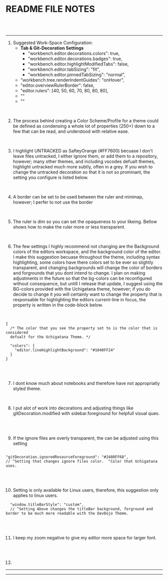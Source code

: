 <br>

# **README FILE NOTES**

<br>
<br>

---

1. Suggested Work-Space Configuration:
   - **Tab & Git-Decoration Settings**
     - "workbench.editor.decorations.colors": true,
     - "workbench.editor.decorations.badges": true,
     - "workbench.editor.highlightModifiedTabs": false,
     - "workbench.editor.tabSizing": "fit",
     - "workbench.editor.pinnedTabSizing": "normal",
   - "workbench.tree.renderIndentGuides": "onHover",
   - "editor.overviewRulerBorder": false,
   - "editor.rulers": [40, 50, 60, 70, 80, 80, 80],
   - ""
   - ""

<br>

2. The process behind creating a Color Scheme/Profile for a theme could be defined as condensing a whole lot of properties (250+) down to a few that can be read, and understood with relative ease.

<br>

3. I highlight UNTRACKED as SafteyOrange (#FF7600) becuase I don't leave files untracked, I either ignore them, or add them to a repository, however; many other themes, and including vscodes defualt themes, highlight untracked much more subtly, often in a grey. If you wish to change the untracked decoration so that it is not so prominant, the setting you configure is listed below.

<br>

4. A border can be set to be used between the ruler and minimap, however; I perfer to not use the border

<br>

5. The ruler is dim so you can set the opaqueness to your likeing. Bellow shows how to make the ruler more or less transparent.

<br>

6. The few settings I highly recommend not changing are the Background colors of the editors workspace, and the background color of the editor. I make this suggestion becuase throughout the theme, including syntax highlighting, some colors have there colors set to be ever so slightly transparent, and changing backgrounds will change the color of borders and forgrounds that you dont intend to change. I plan on making adjustments in the future so that the bg-colors can be reconfigured without consequence, but untill I release that update, I suggest using the BG-colors provided with the Uchigatana theme, however; if you do decide to change it you will certainly want to change the property that is responsable for highlighting the editors current-line in focus, the property is written in the code-block below.

<br>

```
{
  /* The color that you see the property set to is the color that is considered
  defualt for the Uchigatana Theme. */

  "colors": {
    "editor.lineHighlightBackground": "#1040FF24"
  }
}
```

<br>
  
<br>

7. I dont know much about notebooks and therefore have not appropriatly styled theme.

<br>

8. I put alot of work into decorations and adjusting things like gitDecoration.modified with sidebar.foreground for helpfull visual ques.

<br>

<br>

9. If the ignore files are overly transparent, the can be adjusted using this setting 

```

"gitDecoration.ignoredResourceForeground": "#2480FF68",
// ^Setting that changes ignore files color.  ^Color that Uchigatana uses.

```

<br>

<br>

10. Setting is only available for Linux users, therefore, this suggestion only applies to linux users.
```
  "window.titleBarStyle": "custom",
  // ^Setting Above changes the titleBar background, forground and border to be much more readable with the DevDojo Theme.
```



<br>

<br>

11. I keep my zoom negative to give my editor more space for larger font.

<br>

<br>

12.
---


---

<br>
<br>
<br>
<br>
